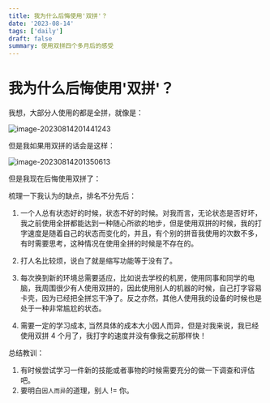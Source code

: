 ```yaml
---
title: 我为什么后悔使用'双拼'？
date: '2023-08-14'
tags: ['daily']
draft: false
summary: 使用双拼四个多月后的感受
---
```


# 我为什么后悔使用'双拼'？

我想，大部分人使用的都是全拼，就像是：

![image-20230814201441243](https://xiaozhublog.oss-cn-qingdao.aliyuncs.com/myblogimg/image-20230814201441243.png)

但是我如果用双拼的话会是这样：

![image-20230814201350613](https://xiaozhublog.oss-cn-qingdao.aliyuncs.com/myblogimg/image-20230814201350613.png)

但是我现在后悔使用双拼了：

梳理一下我认为的缺点，排名不分先后：

1. 一个人总有状态好的时候，状态不好的时候。对我而言，无论状态是否好坏，我之前使用全拼都能达到一种随心所欲的地步，但是使用双拼的时候，我的打字速度是随着自己的状态而变化的，并且，有个别的拼音我使用的次数不多，有时需要思考，这种情况在使用全拼的时候是不存在的。

2. 打人名比较烦，说白了就是缩写功能等于没有了。

3. 每次换到新的环境总需要适应，比如说去学校的机房，使用同事和同学的电脑，我周围很少有人使用双拼的，因此使用别人的机器的时候，自己打字容易卡壳，因为已经把全拼忘干净了。反之亦然，其他人使用我的设备的时候也是处于一种非常尴尬的状态。

4. 需要一定的学习成本, 当然具体的成本大小因人而异，但是对我来说，我已经使用双拼 4 个月了，我打字的速度并没有像我之前那样快！

总结教训：

1. 有时候尝试学习一件新的技能或者事物的时候需要充分的做一下调查和评估吧。
2. 要明白`因人而异`的道理，别人 != 你。
